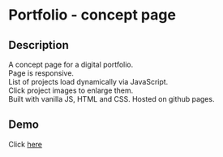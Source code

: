 # Portfolio - concept page

## Description

A concept page for a digital portfolio.   
Page is responsive.     
List of projects load dynamically via JavaScript.   
Click project images to enlarge them.   
Built with vanilla JS, HTML and CSS. Hosted on github pages.

## Demo

Click [here](https://stanggren.github.io/portfolio_2/)